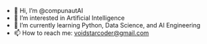 - 👋 Hi, I’m @compunautAI
- 👀 I’m interested in Artificial Intelligence
- 🌱 I’m currently learning Python, Data Science, and AI Engineering
- 📫 How to reach me: voidstarcoder@gmail.com

<!---
compunautAI/compunautAI is a ✨ special ✨ repository because its `README.md` (this file) appears on your GitHub profile.
You can click the Preview link to take a look at your changes.
--->
